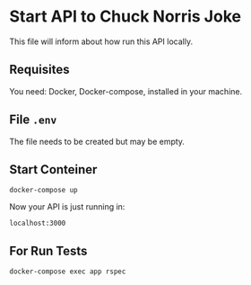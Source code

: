 # Start API to Chuck Norris Joke

This file will inform about how run this API locally.

## Requisites

You need: Docker, Docker-compose, installed in your machine.

## File `.env`
The file needs to be created but may be empty.

## Start Conteiner
```
docker-compose up
```

Now your API is just running in:

```
localhost:3000
```

## For Run Tests

```
docker-compose exec app rspec
```